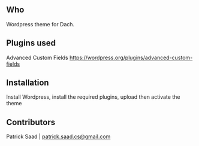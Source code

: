 ## Who

Wordpress theme for Dach.

## Plugins used

Advanced Custom Fields https://wordpress.org/plugins/advanced-custom-fields

## Installation

Install Wordpress, install the required plugins, upload then activate the theme

## Contributors

Patrick Saad | patrick.saad.cs@gmail.com
